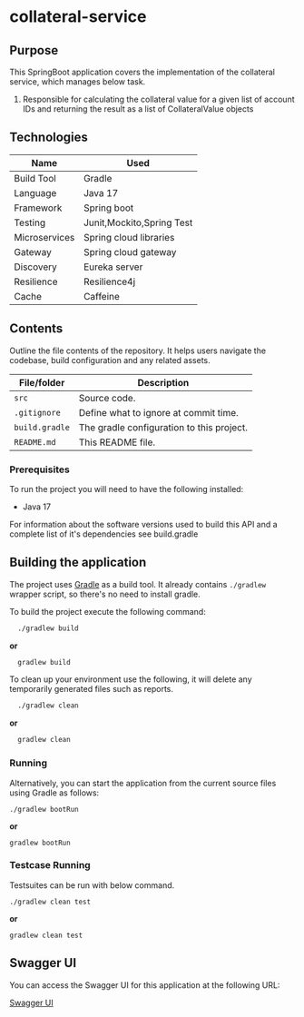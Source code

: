 # collateral-service

## Purpose

This SpringBoot application covers the implementation of the collateral service, which manages below task.

1) Responsible for calculating the collateral value for a given list of account IDs and returning the result as a list
   of CollateralValue objects

## Technologies

| Name       | Used              |
|------------|-------------------|
| Build Tool | Gradle            |
| Language   | Java 17          |
| Framework  | Spring boot       |
| Testing    | Junit,Mockito,Spring Test  |
| Microservices |Spring cloud libraries|
| Gateway |Spring cloud gateway|
| Discovery |Eureka server|
| Resilience |Resilience4j|
| Cache |Caffeine|

## Contents

Outline the file contents of the repository. It helps users navigate the codebase, build configuration and any related
assets.

| File/folder       | Description                                |
|-------------------|--------------------------------------------|
| `src`             | Source code.                        |
| `.gitignore`      | Define what to ignore at commit time.      |
| `build.gradle`    | The gradle configuration to this project.  |
| `README.md`       | This README file.                          |

### Prerequisites

To run the project you will need to have the following installed:

* Java 17

For information about the software versions used to build this API and a complete list of it's dependencies see
build.gradle

## Building the application

The project uses [Gradle](https://gradle.org) as a build tool. It already contains
`./gradlew` wrapper script, so there's no need to install gradle.

To build the project execute the following command:

```bash
  ./gradlew build
```

**or**

```bash
  gradlew build
```

To clean up your environment use the following, it will delete any temporarily generated files such as reports.

```bash
  ./gradlew clean
```

**or**

```bash
  gradlew clean
```

### Running

Alternatively, you can start the application from the current source files using Gradle as follows:

 ```
 ./gradlew bootRun
 ```

**or**

  ```
 gradlew bootRun
 ```

### Testcase Running

Testsuites can be run with below command.

 ```
 ./gradlew clean test
 ```

**or**

 ```
 gradlew clean test
 ```

## Swagger UI

You can access the Swagger UI for this application at the following URL:

[Swagger UI](http://localhost:8802/swagger-ui/index.html)

